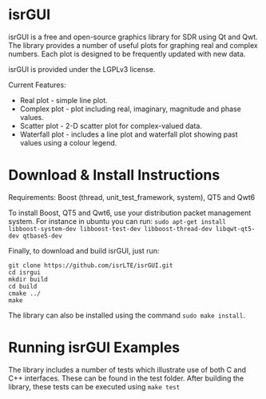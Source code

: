 isrGUI
========

isrGUI is a free and open-source graphics library for SDR using Qt and Qwt. The library provides a number of useful plots for graphing real and complex numbers. Each plot is designed to be frequently updated with new data.

isrGUI is provided under the LGPLv3 license.

Current Features: 
 * Real plot - simple line plot.
 * Complex plot - plot including real, imaginary, magnitude and phase values.
 * Scatter plot - 2-D scatter plot for complex-valued data.
 * Waterfall plot - includes a line plot and waterfall plot showing past values using a colour legend.

Download & Install Instructions
=================================

Requirements: Boost (thread, unit_test_framework, system), QT5 and Qwt6

To install Boost, QT5 and Qwt6, use your distribution packet management system.
For instance in ubuntu you can run: ```sudo apt-get install libboost-system-dev libboost-test-dev libboost-thread-dev libqwt-qt5-dev qtbase5-dev```


Finally, to download and build isrGUI, just run: 
```
git clone https://github.com/isrLTE/isrGUI.git
cd isrgui
mkdir build
cd build
cmake ../
make 
```

The library can also be installed using the command ```sudo make install```. 

Running isrGUI Examples
========================

The library includes a number of tests which illustrate use of both C and C++ interfaces. These can be found in the test folder. After building the library, these tests can be executed using ```make test```
